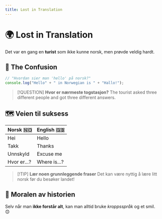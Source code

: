```yaml
---
title: Lost in Translation
---
```


# 🌍 Lost in Translation

Det var en gang en **turist** som ikke kunne norsk, men prøvde veldig hardt.

## 📌 The Confusion

```js
// "Hvordan sier man 'hello' på norsk?"
console.log("Hello" + " in Norwegian is " + "Hallo!");
```

> [!QUESTION] **Hvor er nærmeste togstasjon?**
> The tourist asked three different people and got three different answers.

## 🗺️ Veien til suksess

| Norsk 🇳🇴  | English 🇬🇧 |
|-------------|--------------|
| Hei         | Hello        |
| Takk        | Thanks       |
| Unnskyld    | Excuse me    |
| Hvor er...? | Where is...? |

> [!TIP] **Lær noen grunnleggende fraser**
> Det kan være nyttig å lære litt norsk før du besøker landet!

## 🚀 Moralen av historien

Selv når man **ikke forstår alt**, kan man alltid bruke *kroppsspråk* og et smil. 😊